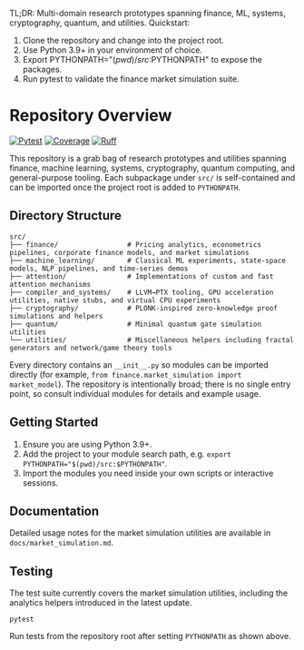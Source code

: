 TL;DR: Multi-domain research prototypes spanning finance, ML, systems, cryptography, quantum, and utilities.
Quickstart:
1. Clone the repository and change into the project root.
2. Use Python 3.9+ in your environment of choice.
3. Export PYTHONPATH="$(pwd)/src:$PYTHONPATH" to expose the packages.
4. Run pytest to validate the finance market simulation suite.

# Repository Overview

[![Pytest](https://img.shields.io/badge/tests-pytest-blue.svg)](#testing)
[![Coverage](https://img.shields.io/badge/coverage-report-brightgreen.svg)](#testing)
[![Ruff](https://img.shields.io/badge/lint-ruff-5B4FE9.svg)](#testing)

This repository is a grab bag of research prototypes and utilities spanning finance, machine learning, systems, cryptography, quantum computing, and general-purpose tooling.  Each subpackage under `src/` is self-contained and can be imported once the project root is added to `PYTHONPATH`.

## Directory Structure

```
src/
├── finance/                 # Pricing analytics, econometrics pipelines, corporate finance models, and market simulations
├── machine_learning/        # Classical ML experiments, state-space models, NLP pipelines, and time-series demos
├── attention/               # Implementations of custom and fast attention mechanisms
├── compiler_and_systems/    # LLVM→PTX tooling, GPU acceleration utilities, native stubs, and virtual CPU experiments
├── cryptography/            # PLONK-inspired zero-knowledge proof simulations and helpers
├── quantum/                 # Minimal quantum gate simulation utilities
└── utilities/               # Miscellaneous helpers including fractal generators and network/game theory tools
```

Every directory contains an `__init__.py` so modules can be imported directly (for example, `from finance.market_simulation import market_model`).  The repository is intentionally broad; there is no single entry point, so consult individual modules for details and example usage.

## Getting Started

1. Ensure you are using Python 3.9+.
2. Add the project to your module search path, e.g. `export PYTHONPATH="$(pwd)/src:$PYTHONPATH"`.
3. Import the modules you need inside your own scripts or interactive sessions.

## Documentation

Detailed usage notes for the market simulation utilities are available in
`docs/market_simulation.md`.

## Testing

The test suite currently covers the market simulation utilities, including the
analytics helpers introduced in the latest update.

```
pytest
```

Run tests from the repository root after setting `PYTHONPATH` as shown above.
